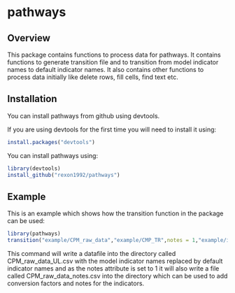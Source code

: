 
<!-- README.md is generated from README.Rmd. Please edit that file -->
pathways
========

Overview
--------

This package contains functions to process data for pathways. It contains functions to generate transition file and to transition from model indicator names to default indicator names. It also contains other functions to process data initially like delete rows, fill cells, find text etc.

Installation
------------

You can install pathways from github using devtools.

If you are using devtools for the first time you will need to install it using:

``` r
install.packages("devtools")
```

You can install pathways using:

``` r
library(devtools)
install_github("rexon1992/pathways")
```

Example
-------

This is an example which shows how the transition function in the package can be used:

``` r
library(pathways)
transition("example/CPM_raw_data","example/CMP_TR",notes = 1,"example/ind_list_production.xlsx")
```

This command will write a datafile into the directory called CPM\_raw\_data\_UL.csv with the model indicator names replaced by default indicator names and as the notes attribute is set to 1 it will also write a file called CPM\_raw\_data\_notes.csv into the directory which can be used to add conversion factors and notes for the indicators.
